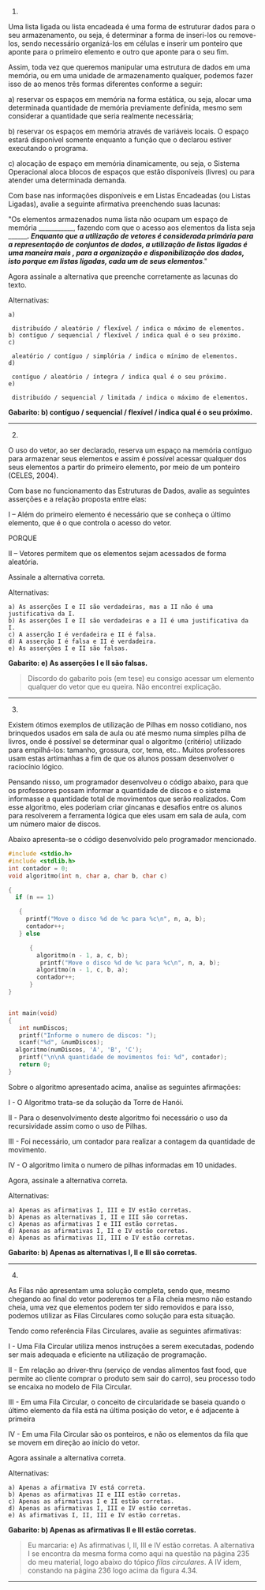 	
1)

Uma lista ligada ou lista encadeada é uma forma de estruturar dados para o seu armazenamento, ou seja, é determinar a forma de inseri-los ou remove-los, sendo necessário organizá-los em células e inserir um ponteiro que aponte para o primeiro elemento e outro que aponte para o seu fim.

 

Assim, toda vez que queremos manipular uma estrutura de dados em uma memória, ou em uma unidade de armazenamento qualquer, podemos fazer isso de ao menos três formas diferentes conforme a seguir:

a) reservar os espaços em memória na forma estática, ou seja, alocar uma determinada quantidade de memória previamente definida, mesmo sem considerar a quantidade que seria realmente necessária;

b) reservar os espaços em memória através de variáveis locais. O espaço estará disponível somente enquanto a função que o declarou estiver executando o programa.

c) alocação de espaço em memória dinamicamente, ou seja, o Sistema Operacional aloca blocos de espaços que estão disponíveis (livres) ou para atender uma determinada demanda. 

 

Com base nas informações disponíveis e em Listas Encadeadas (ou Listas Ligadas), avalie a seguinte afirmativa preenchendo suas lacunas:

 

"Os elementos armazenados numa lista não ocupam um espaço de memória ___________, fazendo com que o acesso aos elementos da lista seja ___________. Enquanto que a utilização de vetores é considerada primária para a representação de conjuntos de dados, a utilização de listas ligadas é uma maneira mais ______________, para a organização e disponibilização dos dados, isto porque em listas ligadas, cada um de seus elementos___________________."

Agora assinale a alternativa que preenche corretamente as lacunas do texto.

Alternativas:

    a)

     distribuído / aleatório / flexível / indica o máximo de elementos.
    b) contíguo / sequencial / flexível / indica qual é o seu próximo.
    c)

     aleatório / contíguo / simplória / indica o mínimo de elementos.
    d)

     contíguo / aleatório / íntegra / indica qual é o seu próximo.
    e)

     distribuído / sequencial / limitada / indica o máximo de elementos.

**Gabarito: b) contíguo / sequencial / flexível / indica qual é o seu próximo.**

---

2)

O uso do vetor, ao ser declarado, reserva um espaço na memória contíguo para armazenar seus elementos e assim é possível acessar qualquer dos seus elementos a partir do primeiro elemento, por meio de um ponteiro (CELES, 2004).

Com base no funcionamento das Estruturas de Dados, avalie as seguintes asserções e a relação proposta entre elas:

I – Além do primeiro elemento é necessário que se conheça o último elemento, que é o que controla o acesso do vetor.

PORQUE

II – Vetores permitem que os elementos sejam acessados de forma aleatória.

Assinale a alternativa correta.

Alternativas:

    a) As asserções I e II são verdadeiras, mas a II não é uma justificativa da I.
    b) As asserções I e II são verdadeiras e a II é uma justificativa da I.
    c) A asserção I é verdadeira e II é falsa.
    d) A asserção I é falsa e II é verdadeira.
    e) As asserções I e II são falsas.

**Gabarito: e) As asserções I e II são falsas.**

>Discordo do gabarito pois (em tese) eu consigo acessar um elemento qualquer do vetor que eu queira. Não encontrei explicação.

---

3)

Existem ótimos exemplos de utilização de Pilhas em nosso cotidiano, nos brinquedos usados em sala de aula ou até mesmo numa simples pilha de livros, onde é possível se determinar qual o algoritmo (critério) utilizado para empilhá-los: tamanho, grossura, cor, tema, etc.. Muitos professores usam estas artimanhas a fim de que os alunos possam desenvolver o raciocínio lógico.

Pensando nisso, um programador desenvolveu o código abaixo, para que os professores possam informar a quantidade de discos e o sistema informasse a quantidade total de movimentos que serão realizados. Com esse algoritmo, eles poderiam criar gincanas e desafios entre os alunos para resolverem a ferramenta lógica que eles usam em sala de aula, com um número maior de discos.

Abaixo apresenta-se o código desenvolvido pelo programador mencionado.
```C
#include <stdio.h>
#include <stdlib.h>
int contador = 0;
void algoritmo(int n, char a, char b, char c)

{
  if (n == 1)

   {
     printf("Move o disco %d de %c para %c\n", n, a, b);
     contador++;
   } else

      {
        algoritmo(n - 1, a, c, b);
         printf("Move o disco %d de %c para %c\n", n, a, b);
        algoritmo(n - 1, c, b, a);
        contador++;
      }
}


int main(void)
{
   int numDiscos;
   printf("Informe o numero de discos: ");
   scanf("%d", &numDiscos);
  algoritmo(numDiscos, 'A', 'B', 'C');
   printf("\n\nA quantidade de movimentos foi: %d", contador);
   return 0;
}
```
Sobre o algoritmo apresentado acima, analise as seguintes afirmações:

I - O Algoritmo trata-se da solução da Torre de Hanói.

II - Para o desenvolvimento deste algoritmo foi necessário o uso da recursividade assim como o uso de Pilhas.

III - Foi necessário, um contador para realizar a contagem da quantidade de movimento.

IV - O algoritmo limita o numero de pilhas informadas em 10 unidades.

Agora, assinale a alternativa correta.

Alternativas:

    a) Apenas as afirmativas I, III e IV estão corretas.
    b) Apenas as alternativas I, II e III são corretas.
    c) Apenas as afirmativas I e III estão corretas.
    d) Apenas as afirmativas I, II e IV estão corretas.
    e) Apenas as afirmativas II, III e IV estão corretas.

**Gabarito: b) Apenas as alternativas I, II e III são corretas.**

---

4)

As Filas não apresentam uma solução completa, sendo que, mesmo chegando ao final do vetor poderemos ter a Fila cheia mesmo não estando cheia, uma vez que elementos podem ter sido removidos e para isso, podemos utilizar as Filas Circulares como solução para esta situação.

Tendo como referência Filas Circulares, avalie as seguintes afirmativas:

I - Uma Fila Circular utiliza menos instruções a serem executadas, podendo ser mais adequada e eficiente na utilização de programação.

II -  Em relação ao driver-thru (serviço de vendas alimentos fast food, que permite ao cliente comprar o produto sem sair do carro), seu processo todo se encaixa no modelo de Fila Circular.

III -  Em uma Fila Circular, o conceito de circularidade se baseia quando o último elemento da fila está na última posição do vetor, e é adjacente à primeira

IV -  Em uma Fila Circular são os ponteiros, e não os elementos da fila que se movem em direção ao início do vetor.

Agora assinale a alternativa correta.

Alternativas:

    a) Apenas a afirmativa IV está correta.
    b) Apenas as afirmativas II e III estão corretas.
    c) Apenas as afirmativas I e II estão corretas.
    d) Apenas as afirmativas I, III e IV estão corretas.
    e) As afirmativas I, II, III e IV estão corretas.

**Gabarito: b) Apenas as afirmativas II e III estão corretas.**

>Eu marcaria: e) As afirmativas I, II, III e IV estão corretas.
>A alternativa I se encontra da mesma forma como aqui na questão na página 235 do meu material, logo abaixo do tópico *filas circulares*. A IV idem, constando na página 236 logo acima da figura 4.34.
---